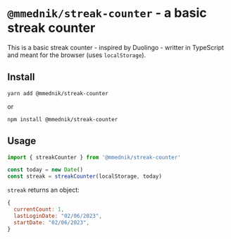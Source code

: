 # `@mmednik/streak-counter` - a basic streak counter

This is a basic streak counter - inspired by Duolingo - writter in TypeScript and meant for the browser (uses `localStorage`).

## Install

```shell
yarn add @mmednik/streak-counter
```

or

```shell
npm install @mmednik/streak-counter
```

## Usage

```js
import { streakCounter } from '@mmednik/streak-counter'

const today = new Date()
const streak = streakCounter(localStorage, today)
```

`streak` returns an object:

```js
{
  currentCount: 1,
  lastLoginDate: "02/06/2023",
  startDate: "02/06/2023",
}
```